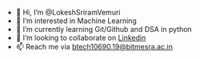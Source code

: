 - 👋 Hi, I’m @LokeshSriramVemuri
- 👀 I’m interested in Machine Learning
- 🌱 I’m currently learning Git/Github and DSA in python
- 💞️ I’m looking to collaborate on [Linkedin](https://www.linkedin.com/in/lokesh-sriram-vemuri-70ab101a1/)
- 📫 Reach me via btech10690.19@bitmesra.ac.in

<!---
LokeshSriramVemuri/LokeshSriramVemuri is a ✨ special ✨ repository because its `README.md` (this file) appears on your GitHub profile.
You can click the Preview link to take a look at your changes.
--->
